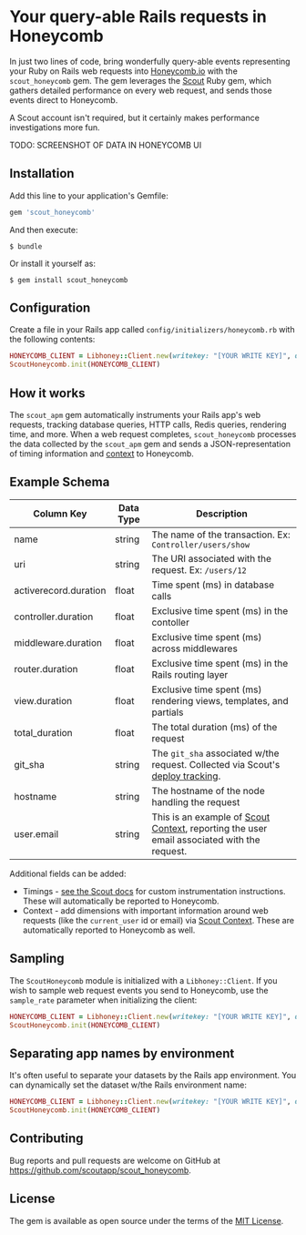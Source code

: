 # Your query-able Rails requests in Honeycomb

In just two lines of code, bring wonderfully query-able events representing your Ruby on Rails web requests into [Honeycomb.io](https://honeycomb.io/) with the `scout_honeycomb` gem. The gem leverages the [Scout](https://scoutapp.com) Ruby gem, which gathers detailed performance on every web request, and sends those events direct to Honeycomb.

A Scout account isn't required, but it certainly makes performance investigations more fun.

TODO: SCREENSHOT OF DATA IN HONEYCOMB UI 

## Installation

Add this line to your application's Gemfile:

```ruby
gem 'scout_honeycomb'
```

And then execute:

    $ bundle

Or install it yourself as:

    $ gem install scout_honeycomb

## Configuration

Create a file in your Rails app called `config/initializers/honeycomb.rb` with the following contents:

```ruby
HONEYCOMB_CLIENT = Libhoney::Client.new(writekey: "[YOUR WRITE KEY]", dataset: "[YOUR APP NAME]")
ScoutHoneycomb.init(HONEYCOMB_CLIENT)
```

## How it works

The `scout_apm` gem automatically instruments your Rails app's web requests, tracking database queries, HTTP calls, Redis queries, rendering time, and more. When a web request completes, `scout_honeycomb` processes the data collected by the `scout_apm` gem and sends a JSON-representation of timing information and [context](http://help.apm.scoutapp.com/#ruby-custom-context) to Honeycomb.

## Example Schema

| Column Key | Data Type | Description |
| - | - | - |
name | string | The name of the transaction. Ex: `Controller/users/show`
uri | string | The URI associated with the request. Ex: `/users/12`
activerecord.duration | float | Time spent (ms) in database calls
controller.duration | float | Exclusive time spent (ms) in the contoller
middleware.duration | float | Exclusive time spent (ms) across middlewares
router.duration | float | Exclusive time spent (ms) in the Rails routing layer
view.duration | float | Exclusive time spent (ms) rendering views, templates, and partials
total_duration | float | The total duration (ms) of the request
git_sha | string | The `git_sha` associated w/the request. Collected via Scout's [deploy tracking](http://help.apm.scoutapp.com/#ruby-deploy-tracking-config).
hostname | string | The hostname of the node handling the request
user.email | string | This is an example of [Scout Context](http://help.apm.scoutapp.com/#ruby-custom-context), reporting the user email associated with the request.

Additional fields can be added:

* Timings - [see the Scout docs](http://help.apm.scoutapp.com/#ruby-custom-instrumentation) for custom instrumentation instructions. These will automatically be reported to Honeycomb.
* Context - add dimensions with important information around web requests (like the `current_user` id or email) via [Scout Context](http://help.apm.scoutapp.com/#ruby-custom-context). These are automatically reported to Honeycomb as well.

## Sampling

The `ScoutHoneycomb` module is initialized with a `Libhoney::Client`. If you wish to sample web request events you send to Honeycomb, use the `sample_rate` parameter when initializing the client:

```ruby
HONEYCOMB_CLIENT = Libhoney::Client.new(writekey: "[YOUR WRITE KEY]", dataset: "[YOUR APP NAME]", sample_rate: 2) # sends 1 out of 2 events or 50% of requests collected by `ScoutHoneycomb` to Honeycomb.io
ScoutHoneycomb.init(HONEYCOMB_CLIENT)
```

## Separating app names by environment

It's often useful to separate your datasets by the Rails app environment. You can dynamically set the dataset w/the Rails environment name:

```ruby
HONEYCOMB_CLIENT = Libhoney::Client.new(writekey: "[YOUR WRITE KEY]", dataset: "[YOUR APP NAME]-#{Rails.env}")
ScoutHoneycomb.init(HONEYCOMB_CLIENT)
```

## Contributing

Bug reports and pull requests are welcome on GitHub at https://github.com/scoutapp/scout_honeycomb.

## License

The gem is available as open source under the terms of the [MIT License](http://opensource.org/licenses/MIT).